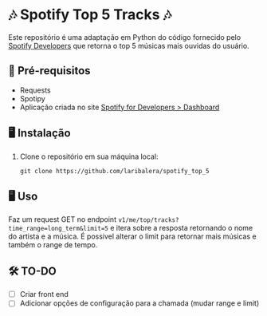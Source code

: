 # 🎶 Spotify Top 5 Tracks 🎶

Este repositório é uma adaptação em Python do código fornecido pelo [Spotify Developers](https://developer.spotify.com/documentation/web-api/reference/get-users-top-artists-and-tracks) que retorna o top 5 músicas mais ouvidas do usuário.

## 📑 Pré-requisitos
- Requests
- Spotipy
- Aplicação criada no site [Spotify for Developers > Dashboard](https://developer.spotify.com/)

## 🖥️ Instalação

1. Clone o repositório em sua máquina local:

    ```
    git clone https://github.com/laribalera/spotify_top_5
    ```

## 🖥️ Uso

Faz um request GET no endpoint `v1/me/top/tracks?time_range=long_term&limit=5` e itera sobre a resposta retornando o nome do artista e a música. É possivel alterar o limit para retornar mais músicas e também o range de tempo.

## 🛠️ TO-DO

- [ ] Criar front end 
- [ ] Adicionar opções de configuração para a chamada (mudar range e limit)
